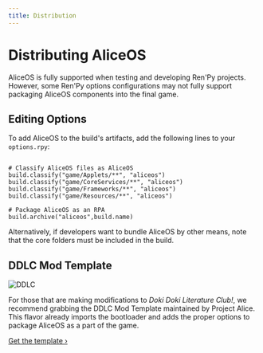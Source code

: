 ```yaml
---
title: Distribution
---
```

# Distributing AliceOS
AliceOS is fully supported when testing and developing Ren'Py projects. However, some Ren'Py options configurations may not fully support packaging AliceOS components into the final game.

## Editing Options
To add AliceOS to the build's artifacts, add the following lines to your `options.rpy`:

<pre><code class = "prettyprint lang-py">
# Classify AliceOS files as AliceOS
build.classify("game/Applets/**", "aliceos")
build.classify("game/CoreServices/**", "aliceos")
build.classify("game/Frameworks/**", "aliceos")
build.classify("game/Resources/**", "aliceos")

# Package AliceOS as an RPA
build.archive("aliceos",build.name)
</code></pre>

Alternatively, if developers want to bundle AliceOS by other means, note that the core folders must be included in the build.

## DDLC Mod Template
![DDLC](https://cdn-images-1.medium.com/max/2000/1*iRvm-m-wMuufrKn0V1xBmw.png)

For those that are making modifications to _Doki Doki Literature Club!_, we recommend grabbing the DDLC Mod Template maintained by Project Alice. This flavor already imports the bootloader and adds the proper options to package AliceOS as a part of the game.

[Get the template &rsaquo;](https://github.com/TheAngelReturns/DDLCModTemplate)